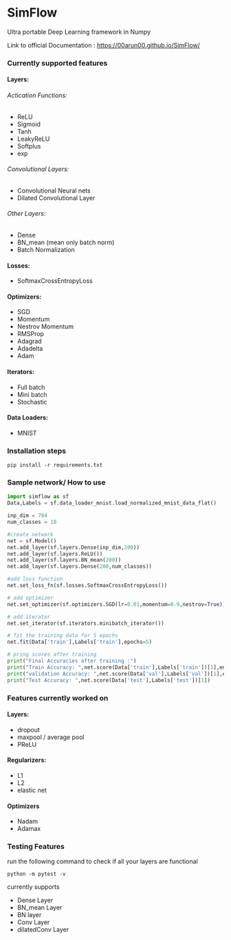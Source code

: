 # SimFlow
Ultra portable Deep Learning framework in Numpy


Link to official Documentation : https://00arun00.github.io/SimFlow/
### Currently supported features

#### Layers:

###### Actication Functions:
  - ReLU
  - Sigmoid
  - Tanh
  - LeakyReLU
  - Softplus
  - exp

###### Convolutional Layers:
  - Convolutional Neural nets
  - Dilated Convolutional Layer
  
###### Other Layers:
  - Dense
  - BN_mean (mean only batch norm)
  - Batch Normalization
  
  
#### Losses:

  - SoftmaxCrossEntropyLoss

#### Optimizers:

  - SGD
  - Momentum
  - Nestrov Momentum
  - RMSProp
  - Adagrad
  - Adadelta
  - Adam

#### Iterators:

  - Full batch
  - Mini batch
  - Stochastic

#### Data Loaders:

  - MNIST



### Installation steps

```
pip install -r requirements.txt
```


### Sample network/ How to use

```python
import simflow as sf
Data,Labels = sf.data_loader_mnist.load_normalized_mnist_data_flat()

inp_dim = 784
num_classes = 10

#create network
net = sf.Model()
net.add_layer(sf.layers.Dense(inp_dim,200))
net.add_layer(sf.layers.ReLU())
net.add_layer(sf.layers.BN_mean(200))
net.add_layer(sf.layers.Dense(200,num_classes))

#add loss function
net.set_loss_fn(sf.losses.SoftmaxCrossEntropyLoss())

# add optimizer
net.set_optimizer(sf.optimizers.SGD(lr=0.01,momentum=0.9,nestrov=True))

# add iterator
net.set_iterator(sf.iterators.minibatch_iterator())

# fit the training data for 5 epochs
net.fit(Data['train'],Labels['train'],epochs=5)

# pring scores after training
print("Final Accuracies after training :")
print("Train Accuracy: ",net.score(Data['train'],Labels['train'])[1],end=" ")
print("validation Accuracy: ",net.score(Data['val'],Labels['val'])[1],end =' ')
print("Test Accuracy: ",net.score(Data['test'],Labels['test'])[1])

```

### Features currently worked on

#### Layers:

- dropout
- maxpool / average pool
- PReLU

#### Regularizers:

- L1 
- L2
- elastic net

#### Optimizers

- Nadam
- Adamax

### Testing Features

run the following command to check if all your layers are functional

```
python -m pytest -v
```

currently supports 

- Dense Layer
- BN_mean Layer
- BN layer
- Conv Layer
- dilatedConv Layer

